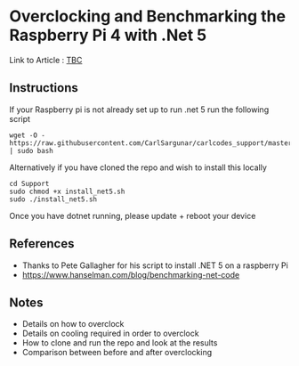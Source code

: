 # Overclocking and Benchmarking the Raspberry Pi 4 with .Net 5

Link to Article : [TBC](https://carlcod.es)

## Instructions

If your Raspberry pi is not already set up to run .net 5 run the following script


    wget -O - https://raw.githubusercontent.com/CarlSargunar/carlcodes_support/master/Support/install_net5.sh | sudo bash

Alternatively if you have cloned the repo and wish to install this locally

    cd Support
    sudo chmod +x install_net5.sh
    sudo ./install_net5.sh


Once you have dotnet running, please update + reboot your device

## References

- Thanks to Pete Gallagher for his script to install .NET 5 on a raspberry Pi 
- https://www.hanselman.com/blog/benchmarking-net-code

## Notes

- Details on how to overclock
- Details on cooling required in order to overclock
- How to clone and run the repo and look at the results
- Comparison between before and after overclocking